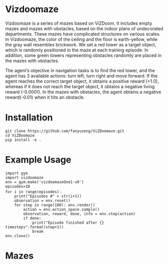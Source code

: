 
# Vizdoomaze
Vizdoomaze is a series of mazes based on ViZDoom. It includes empty mazes and mazes with obstacles, based on the indoor plans of undecorated departments. These mazes have complicated structures on various scales. In Vizdoomaze, the color of the ceiling and the floor is earth-yellow, while the gray wall resembles brickwork. We set a red tower as a target object, which is randomly positioned in the maze at each training episode. In addition, some green towers representing obstacles randomly are placed in the mazes with obstacles. 

The agent’s objective in navigation tasks is to find the red tower, and the agent has 3 available actions: turn left, turn right and move forward. If the agent reaches the correct target object, it obtains a positive reward (+1.0), whereas if it does not reach the target object, it obtains a negative living reward (-0.0001). In the mazes with obstacles, the agent obtains a negative reward(-0.01) when it hits an obstacle.



# Installation
    git clone https://github.com/fanyuzeng/ViZDoomaze.git  
    cd ViZDoomaze   
    pip install -e .    


# Example Usage
    import gym        
    import vizdoomaze         
    env = gym.make('vizdoomazeOne1-v0')      
    episodes=10     
    for i in range(episodes)：     
        print("Episodes #" + str(i+1))      
        observation = env.reset()       
        for step in range(100): env.render()      
            action = env.action_space.sample()      
            observation, reward, done, info = env.step(action)      
            if done:      
                print("Episode finished after {} timesteps".format(step+1))    
                break     
    env.close()



# Mazes

